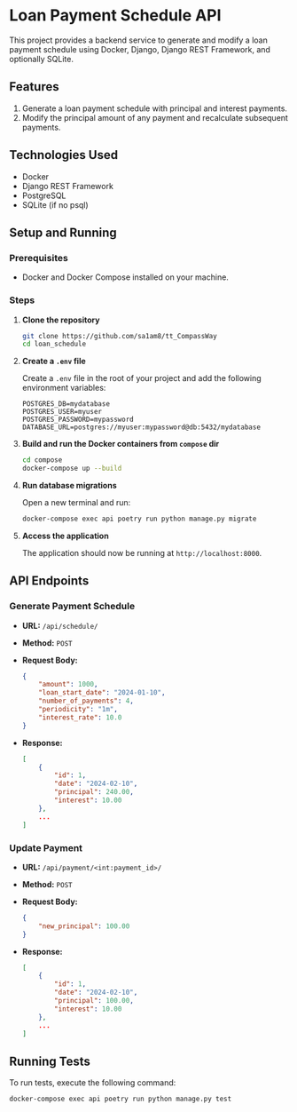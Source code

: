 # Loan Payment Schedule API

This project provides a backend service to generate and modify a loan payment schedule using Docker, Django, Django REST Framework, and optionally SQLite.

## Features

1. Generate a loan payment schedule with principal and interest payments.
2. Modify the principal amount of any payment and recalculate subsequent payments.

## Technologies Used

- Docker
- Django REST Framework
- PostgreSQL
- SQLite (if no psql)

## Setup and Running

### Prerequisites

- Docker and Docker Compose installed on your machine.

### Steps

1. **Clone the repository**

    ```sh
    git clone https://github.com/sa1am8/tt_CompassWay
    cd loan_schedule
    ```

2. **Create a `.env` file**

    Create a `.env` file in the root of your project and add the following environment variables:

    ```env
    POSTGRES_DB=mydatabase
    POSTGRES_USER=myuser
    POSTGRES_PASSWORD=mypassword
    DATABASE_URL=postgres://myuser:mypassword@db:5432/mydatabase
    ```

3. **Build and run the Docker containers from `compose` dir**

    ```sh
    cd compose
    docker-compose up --build
    ```

4. **Run database migrations**

    Open a new terminal and run:

    ```sh
    docker-compose exec api poetry run python manage.py migrate
    ```

5. **Access the application**

    The application should now be running at `http://localhost:8000`.

## API Endpoints

### Generate Payment Schedule

- **URL:** `/api/schedule/`
- **Method:** `POST`
- **Request Body:**

    ```json
    {
        "amount": 1000,
        "loan_start_date": "2024-01-10",
        "number_of_payments": 4,
        "periodicity": "1m",
        "interest_rate": 10.0
    }
    ```

- **Response:**

    ```json
    [
        {
            "id": 1,
            "date": "2024-02-10",
            "principal": 240.00,
            "interest": 10.00
        },
        ...
    ]
    ```

### Update Payment

- **URL:** `/api/payment/<int:payment_id>/`
- **Method:** `POST`
- **Request Body:**

    ```json
    {
        "new_principal": 100.00
    }
    ```

- **Response:**

    ```json
    [
        {
            "id": 1,
            "date": "2024-02-10",
            "principal": 100.00,
            "interest": 10.00
        },
        ...
    ]
    ```

## Running Tests

To run tests, execute the following command:

```sh
docker-compose exec api poetry run python manage.py test
